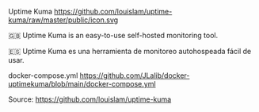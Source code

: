 Uptime Kuma
https://github.com/louislam/uptime-kuma/raw/master/public/icon.svg

🇬🇧 Uptime Kuma is an easy-to-use self-hosted monitoring tool.

🇪🇸 Uptime Kuma es una herramienta de monitoreo autohospeada fácil de usar.

docker-compose.yml
https://github.com/JLalib/docker-uptimekuma/blob/main/docker-compose.yml

Source: https://github.com/louislam/uptime-kuma
